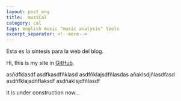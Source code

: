 ```yaml
---
layout: post_eng
title:  musiCal
category: cal
tags: english music "music analysis" tools
excerpt_separator: <!--more-->
---
```

Esta es la síntesis para la web del blog.
<!--more-->

Hi, this is my site in [GitHub](https://github.com).

asñdfklasdf
asdfkasdfñklasd
asdfñklajsdfñlasdas
añaklsdjñlasdfasd
asdñfklajsdñflaksdf
asdñaklsjdfñlasdf


It is under construction now...
